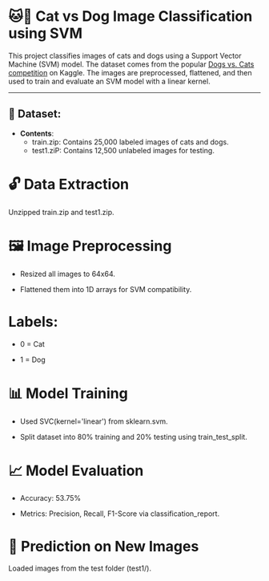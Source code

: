# 🐱🐶 Cat vs Dog Image Classification using SVM

This project classifies images of cats and dogs using a Support Vector Machine (SVM) model. The dataset comes from the popular [Dogs vs. Cats competition](https://www.kaggle.com/c/dogs-vs-cats) on Kaggle. The images are preprocessed, flattened, and then used to train and evaluate an SVM model with a linear kernel.

---

## 📁 Dataset:

- **Contents**:
   * train.zip: Contains 25,000 labeled images of cats and dogs.
   * test1.ziP: Contains 12,500 unlabeled images for testing.
 
 # 🔓 Data Extraction
        
Unzipped train.zip and test1.zip.

 # 🖼️ Image Preprocessing

* Resized all images to 64x64.

* Flattened them into 1D arrays for SVM compatibility.

# Labels:

* 0 = Cat

* 1 = Dog

# 📊 Model Training

* Used SVC(kernel='linear') from sklearn.svm.

* Split dataset into 80% training and 20% testing using train_test_split.

# 📈 Model Evaluation

* Accuracy: 53.75%

* Metrics: Precision, Recall, F1-Score via classification_report.

#  🧪 Prediction on New Images
Loaded images from the test folder (test1/).


